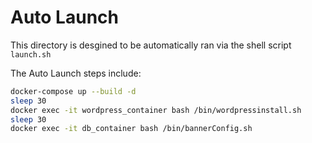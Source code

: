 # Auto Launch
This directory is desgined to be automatically ran via the shell script `launch.sh`

The Auto Launch steps include:

```sh
docker-compose up --build -d
sleep 30
docker exec -it wordpress_container bash /bin/wordpressinstall.sh
sleep 30
docker exec -it db_container bash /bin/bannerConfig.sh
```

